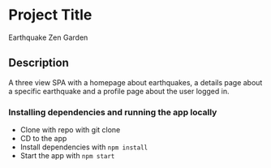 # Project Title

Earthquake Zen Garden

## Description

A three view SPA with a homepage about earthquakes, a details page about a specific earthquake and a profile page about the user logged in.

### Installing dependencies and running the app locally

- Clone with repo with git clone
- CD to the app
- Install dependencies with `npm install`
- Start the app with `npm start`
